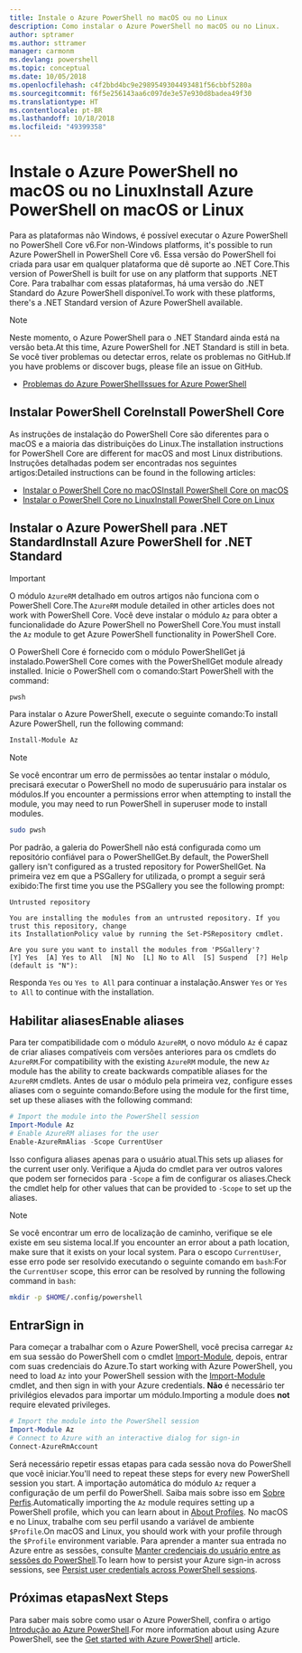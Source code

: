 ```yaml
---
title: Instale o Azure PowerShell no macOS ou no Linux
description: Como instalar o Azure PowerShell no macOS ou no Linux.
author: sptramer
ms.author: sttramer
manager: carmonm
ms.devlang: powershell
ms.topic: conceptual
ms.date: 10/05/2018
ms.openlocfilehash: c4f2bbd4bc9e2989549304493481f56cbbf5280a
ms.sourcegitcommit: f6f5e256143aa6c097de3e57e930d8badea49f30
ms.translationtype: HT
ms.contentlocale: pt-BR
ms.lasthandoff: 10/18/2018
ms.locfileid: "49399358"
---
```

# <a name="install-azure-powershell-on-macos-or-linux"></a><span data-ttu-id="c1922-103">Instale o Azure PowerShell no macOS ou no Linux</span><span class="sxs-lookup"><span data-stu-id="c1922-103">Install Azure PowerShell on macOS or Linux</span></span>

<span data-ttu-id="c1922-104">Para as plataformas não Windows, é possível executar o Azure PowerShell no PowerShell Core v6.</span><span class="sxs-lookup"><span data-stu-id="c1922-104">For non-Windows platforms, it's possible to run Azure PowerShell in PowerShell Core v6.</span></span> <span data-ttu-id="c1922-105">Essa versão do PowerShell foi criada para usar em qualquer plataforma que dê suporte ao .NET Core.</span><span class="sxs-lookup"><span data-stu-id="c1922-105">This version of PowerShell is built for use on any platform that supports .NET Core.</span></span> <span data-ttu-id="c1922-106">Para trabalhar com essas plataformas, há uma versão do .NET Standard do Azure PowerShell disponível.</span><span class="sxs-lookup"><span data-stu-id="c1922-106">To work with these platforms, there's a .NET Standard version of Azure PowerShell available.</span></span>

> [!NOTE]
> <span data-ttu-id="c1922-107">Neste momento, o Azure PowerShell para o .NET Standard ainda está na versão beta.</span><span class="sxs-lookup"><span data-stu-id="c1922-107">At this time, Azure PowerShell for .NET Standard is still in beta.</span></span>
> <span data-ttu-id="c1922-108">Se você tiver problemas ou detectar erros, relate os problemas no GitHub.</span><span class="sxs-lookup"><span data-stu-id="c1922-108">If you have problems or discover bugs, please file an issue on GitHub.</span></span>
>
> * [<span data-ttu-id="c1922-109">Problemas do Azure PowerShell</span><span class="sxs-lookup"><span data-stu-id="c1922-109">Issues for Azure PowerShell</span></span>](https://github.com/azure/azure-docs-powershell/issues)

## <a name="install-powershell-core"></a><span data-ttu-id="c1922-110">Instalar PowerShell Core</span><span class="sxs-lookup"><span data-stu-id="c1922-110">Install PowerShell Core</span></span>

<span data-ttu-id="c1922-111">As instruções de instalação do PowerShell Core são diferentes para o macOS e a maioria das distribuições do Linux.</span><span class="sxs-lookup"><span data-stu-id="c1922-111">The installation instructions for PowerShell Core are different for macOS and most Linux distributions.</span></span>
<span data-ttu-id="c1922-112">Instruções detalhadas podem ser encontradas nos seguintes artigos:</span><span class="sxs-lookup"><span data-stu-id="c1922-112">Detailed instructions can be found in the following articles:</span></span>

* [<span data-ttu-id="c1922-113">Instalar o PowerShell Core no macOS</span><span class="sxs-lookup"><span data-stu-id="c1922-113">Install PowerShell Core on macOS</span></span>](/powershell/scripting/setup/installing-powershell-core-on-macos)
* [<span data-ttu-id="c1922-114">Instalar o PowerShell Core no Linux</span><span class="sxs-lookup"><span data-stu-id="c1922-114">Install PowerShell Core on Linux</span></span>](/powershell/scripting/setup/installing-powershell-core-on-linux)

## <a name="install-azure-powershell-for-net-standard"></a><span data-ttu-id="c1922-115">Instalar o Azure PowerShell para .NET Standard</span><span class="sxs-lookup"><span data-stu-id="c1922-115">Install Azure PowerShell for .NET Standard</span></span>

> [!IMPORTANT]
> <span data-ttu-id="c1922-116">O módulo `AzureRM` detalhado em outros artigos não funciona com o PowerShell Core.</span><span class="sxs-lookup"><span data-stu-id="c1922-116">The `AzureRM` module detailed in other articles does not work with PowerShell Core.</span></span>
> <span data-ttu-id="c1922-117">Você deve instalar o módulo `Az` para obter a funcionalidade do Azure PowerShell no PowerShell Core.</span><span class="sxs-lookup"><span data-stu-id="c1922-117">You must install the `Az` module to get Azure PowerShell functionality in PowerShell Core.</span></span>

<span data-ttu-id="c1922-118">O PowerShell Core é fornecido com o módulo PowerShellGet já instalado.</span><span class="sxs-lookup"><span data-stu-id="c1922-118">PowerShell Core comes with the PowerShellGet module already installed.</span></span> <span data-ttu-id="c1922-119">Inicie o PowerShell com o comando:</span><span class="sxs-lookup"><span data-stu-id="c1922-119">Start PowerShell with the command:</span></span>

```bash
pwsh
```

<span data-ttu-id="c1922-120">Para instalar o Azure PowerShell, execute o seguinte comando:</span><span class="sxs-lookup"><span data-stu-id="c1922-120">To install Azure PowerShell, run the following command:</span></span>

```powershell
Install-Module Az
```

> [!NOTE]
> <span data-ttu-id="c1922-121">Se você encontrar um erro de permissões ao tentar instalar o módulo, precisará executar o PowerShell no modo de superusuário para instalar os módulos.</span><span class="sxs-lookup"><span data-stu-id="c1922-121">If you encounter a permissions error when attempting to install the module, you may need to run PowerShell in superuser mode to install modules.</span></span>
>
> ```bash
> sudo pwsh
> ```

<span data-ttu-id="c1922-122">Por padrão, a galeria do PowerShell não está configurada como um repositório confiável para o PowerShellGet.</span><span class="sxs-lookup"><span data-stu-id="c1922-122">By default, the PowerShell gallery isn't configured as a trusted repository for PowerShellGet.</span></span> <span data-ttu-id="c1922-123">Na primeira vez em que a PSGallery for utilizada, o prompt a seguir será exibido:</span><span class="sxs-lookup"><span data-stu-id="c1922-123">The first time you use the PSGallery you see the following prompt:</span></span>

```output
Untrusted repository

You are installing the modules from an untrusted repository. If you trust this repository, change
its InstallationPolicy value by running the Set-PSRepository cmdlet.

Are you sure you want to install the modules from 'PSGallery'?
[Y] Yes  [A] Yes to All  [N] No  [L] No to All  [S] Suspend  [?] Help (default is "N"):
```

<span data-ttu-id="c1922-124">Responda `Yes` ou `Yes to All` para continuar a instalação.</span><span class="sxs-lookup"><span data-stu-id="c1922-124">Answer `Yes` or `Yes to All` to continue with the installation.</span></span>

## <a name="enable-aliases"></a><span data-ttu-id="c1922-125">Habilitar aliases</span><span class="sxs-lookup"><span data-stu-id="c1922-125">Enable aliases</span></span>

<span data-ttu-id="c1922-126">Para ter compatibilidade com o módulo `AzureRM`, o novo módulo `Az` é capaz de criar aliases compatíveis com versões anteriores para os cmdlets do `AzureRM`.</span><span class="sxs-lookup"><span data-stu-id="c1922-126">For compatibility with the existing `AzureRM` module, the new `Az` module has the ability to create backwards compatible aliases for the `AzureRM` cmdlets.</span></span> <span data-ttu-id="c1922-127">Antes de usar o módulo pela primeira vez, configure esses aliases com o seguinte comando:</span><span class="sxs-lookup"><span data-stu-id="c1922-127">Before using the module for the first time, set up these aliases with the following command:</span></span>

```powershell
# Import the module into the PowerShell session
Import-Module Az
# Enable AzureRM aliases for the user
Enable-AzureRmAlias -Scope CurrentUser
```

<span data-ttu-id="c1922-128">Isso configura aliases apenas para o usuário atual.</span><span class="sxs-lookup"><span data-stu-id="c1922-128">This sets up aliases for the current user only.</span></span> <span data-ttu-id="c1922-129">Verifique a Ajuda do cmdlet para ver outros valores que podem ser fornecidos para `-Scope` a fim de configurar os aliases.</span><span class="sxs-lookup"><span data-stu-id="c1922-129">Check the cmdlet help for other values that can be provided to `-Scope` to set up the aliases.</span></span>

> [!NOTE]
> <span data-ttu-id="c1922-130">Se você encontrar um erro de localização de caminho, verifique se ele existe em seu sistema local.</span><span class="sxs-lookup"><span data-stu-id="c1922-130">If you encounter an error about a path location, make sure that it exists on your local system.</span></span> <span data-ttu-id="c1922-131">Para o escopo `CurrentUser`, esse erro pode ser resolvido executando o seguinte comando em `bash`:</span><span class="sxs-lookup"><span data-stu-id="c1922-131">For the `CurrentUser` scope, this error can be resolved by running the following command in `bash`:</span></span>
>
> ```bash
> mkdir -p $HOME/.config/powershell
> ```

## <a name="sign-in"></a><span data-ttu-id="c1922-132">Entrar</span><span class="sxs-lookup"><span data-stu-id="c1922-132">Sign in</span></span>

<span data-ttu-id="c1922-133">Para começar a trabalhar com o Azure PowerShell, você precisa carregar `Az` em sua sessão do PowerShell com o cmdlet [Import-Module](/powershell/module/Microsoft.PowerShell.Core/Import-Module), depois, entrar com suas credenciais do Azure.</span><span class="sxs-lookup"><span data-stu-id="c1922-133">To start working with Azure PowerShell, you need to load `Az` into your PowerShell session with the [Import-Module](/powershell/module/Microsoft.PowerShell.Core/Import-Module) cmdlet, and then sign in with your Azure credentials.</span></span> <span data-ttu-id="c1922-134">__Não__ é necessário ter privilégios elevados para importar um módulo.</span><span class="sxs-lookup"><span data-stu-id="c1922-134">Importing a module does __not__ require elevated privileges.</span></span>

```powershell
# Import the module into the PowerShell session
Import-Module Az
# Connect to Azure with an interactive dialog for sign-in
Connect-AzureRmAccount
```

<span data-ttu-id="c1922-135">Será necessário repetir essas etapas para cada sessão nova do PowerShell que você iniciar.</span><span class="sxs-lookup"><span data-stu-id="c1922-135">You'll need to repeat these steps for every new PowerShell session you start.</span></span> <span data-ttu-id="c1922-136">A importação automática do módulo `Az` requer a configuração de um perfil do PowerShell. Saiba mais sobre isso em [Sobre Perfis](/powershell/module/microsoft.powershell.core/about/about_profiles).</span><span class="sxs-lookup"><span data-stu-id="c1922-136">Automatically importing the `Az` module requires setting up a PowerShell profile, which you can learn about in [About Profiles](/powershell/module/microsoft.powershell.core/about/about_profiles).</span></span>
<span data-ttu-id="c1922-137">No macOS e no Linux, trabalhe com seu perfil usando a variável de ambiente `$Profile`.</span><span class="sxs-lookup"><span data-stu-id="c1922-137">On macOS and Linux, you should work with your profile through the `$Profile` environment variable.</span></span> <span data-ttu-id="c1922-138">Para aprender a manter sua entrada no Azure entre as sessões, consulte [Manter credenciais do usuário entre as sessões do PowerShell](context-persistence.md).</span><span class="sxs-lookup"><span data-stu-id="c1922-138">To learn how to persist your Azure sign-in across sessions, see [Persist user credentials across PowerShell sessions](context-persistence.md).</span></span>

## <a name="next-steps"></a><span data-ttu-id="c1922-139">Próximas etapas</span><span class="sxs-lookup"><span data-stu-id="c1922-139">Next Steps</span></span>

<span data-ttu-id="c1922-140">Para saber mais sobre como usar o Azure PowerShell, confira o artigo [Introdução ao Azure PowerShell](get-started-azureps.md).</span><span class="sxs-lookup"><span data-stu-id="c1922-140">For more information about using Azure PowerShell, see the [Get started with Azure PowerShell](get-started-azureps.md) article.</span></span>
